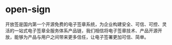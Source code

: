 # open-sign
开放签是国内第一个开源免费的电子签章系统，为企业构建安全、可信、可控、灵活的一站式电子签章全服务体系产品链，我们相信将电子签章技术、产品开源开放，能够为产品与用户之间带来更多信任，让电子签署更加可信、简单。
